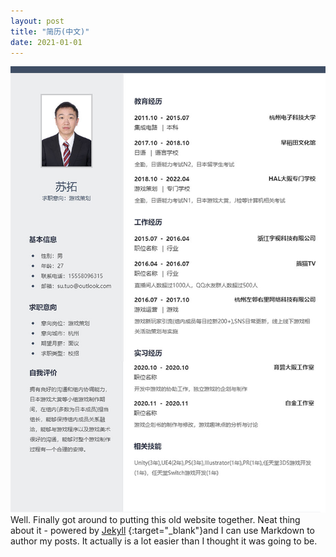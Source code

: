 ```yaml
---
layout: post
title: "简历(中文)"
date: 2021-01-01
---
```

![Image text](https://github.com/SotakuStudio/SotakuStudio.github.io/blob/main/_posts/image/chnimage/resume_sutuo_chn.jpg?raw=true)
Well. Finally got around to putting this old website together. Neat thing about it - powered by [Jekyll](http://jekyllrb.com{:target="_blank"}) {:target="_blank"}and I can use Markdown to author my posts. It actually is a lot easier than I thought it was going to be.

